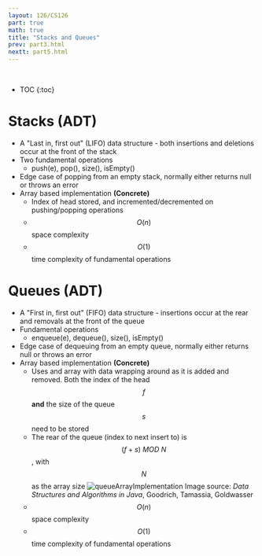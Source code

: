 ```yaml
---
layout: 126/CS126
part: true
math: true
title: "Stacks and Queues"
prev: part3.html
nextt: part5.html
---
```


<br/>

* TOC
{:toc}

# Stacks (ADT)
- A "Last in, first out" (LIFO) data structure - both insertions and deletions occur at the front of the stack
- Two fundamental operations
  - push(e), pop(), size(), isEmpty()
- Edge case of popping from an empty stack, normally either returns null or throws an error
- Array based implementation  **(Concrete)**
  - Index of head stored, and incremented/decremented on pushing/popping operations
  - $$O(n)$$ space complexity
  - $$O(1)$$ time complexity of fundamental operations

# Queues (ADT)
- A "First in, first out" (FIFO) data structure - insertions occur at the rear and removals at the front of the queue
- Fundamental operations
  - enqueue(e), dequeue(), size(), isEmpty()
- Edge case of dequeuing from an empty queue, normally either returns null or throws an error
- Array based implementation **(Concrete)**
  - Uses and array with data wrapping around as it is added and removed. Both the index of the head $$f$$ **and** the size of the queue $$s$$ need to be stored
  - The rear of the queue (index to next insert to) is $$(f + s)\ MOD\ N$$, with $$N$$ as the array size
    ![queueArrayImplementation](C:\Users\egood\Desktop\dcs-notes.github.io\cs126\images\queueArrayImplementation.png)
    Image source: *Data Structures and Algorithms in Java*, Goodrich, Tamassia, Goldwasser
  - $$O(n)$$ space complexity
  - $$O(1)$$ time complexity of fundamental operations
